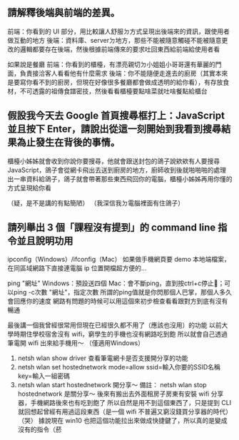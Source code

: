 ## 請解釋後端與前端的差異。

前端：你看到的 UI 部分，用比較讓人舒服ㄉ方式呈現出後端來的資訊，跟使用者做互動的地方
後端：資料庫、serverㄉ地方，那些不能被隨意觸碰不能被隨意更改的邏輯都要存在後端，然後根據前端傳來的要求吐回東西給前端給使用者看

如果說是餐廳
前端：你看到的櫃檯，有漂亮親切ㄉ小姐姐小哥哥還有華麗的門面，負責接洽客人看看他有什麼需求
後端：你不能隨便走進去的廚房（其實本來是要寫你看不到的廚房，但現在好像很多餐廳都會做成透明的給你看），有存放食材，不可透露的祖傳食譜密技，然後看看櫃檯要點啥菜就吐啥餐點給櫃台

## 假設我今天去 Google 首頁搜尋框打上：JavaScript 並且按下 Enter，請說出從這一刻開始到我看到搜尋結果為止發生在背後的事情。

櫃檯小姊姊就會收到你說你要搜尋，他就會跟送封包的鴿子說欸欸有人要搜尋JavaScript，鴿子會從網卡飛出去送到廚房的地方，廚師收到後就啪啪啪的處理出一串資料給鴿子，鴿子就會帶著那些東西飛回你的電腦，櫃檯小姊姊再用你懂的方式呈現給你看

（疑，是不是講的有點簡陋）
（我深信我ㄉ電腦裡面有住鴿子）

## 請列舉出 3 個「課程沒有提到」的 command line 指令並且說明功用

ipconfig（Windows）/ifconfig（Mac）
如果做手機網頁要 demo 本地端檔案，在同區域網路下直接連電腦 ip 位置開檔超方便的...

ping "網址"
Windows：預設送四個
Mac：會不斷ping，直到按ctrl+c停止；可以ping -c次數 "網址"，指定次數
所謂的ping值就是你閃那個人巴掌，那個人多久會回應你的速度
網路有問題的時候可以用這個來初步檢查看看跟對方到底有沒有暢通

最後講一個我曾經很常用但現在已經很久都不用了（應該也沒用）的功能
以前大學時期住學校宿舍沒有 wifi，窮學生的手機也沒有網路吃到飽
所以就會自己透過筆電開 wifi 出來給手機用～
（僅適用Windows）
1. netsh wlan show driver 查看筆電網卡是否支援開分享的功能
2. netsh wlan set hostednetwork mode=allow ssid=輸入你要的SSID名稱 key=輸入一組密碼
3. netsh wlan start hostednetwork 開分享～
備註： netsh wlan stop hostednetwork 是關分享～
後來有搬出去外面租房子房東有安裝 wifi 分享器，手機網路後來也有吃到飽了
所以自然是用不到這個東西了，只是提到 CLI 就回想起曾經有用過這段東西（是一個 wifi 不普遍又窮沒錢買分享器的時代）（哭）
據說現在 win10 也把這個功能拉出來做成快捷鍵了，所以真的是變成沒有的指令（菸

